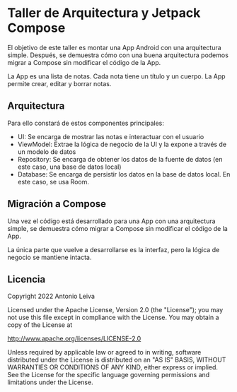 # Taller de Arquitectura y Jetpack Compose

El objetivo de este taller es montar una App Android con una arquitectura simple. Después, se demuestra cómo con una buena arquitectura podemos migrar a Compose sin modificar el código de la App.

La App es una lista de notas. Cada nota tiene un título y un cuerpo. La App permite crear, editar y borrar notas.

## Arquitectura

Para ello constará de estos componentes principales:

* UI: Se encarga de mostrar las notas e interactuar con el usuario
* ViewModel: Extrae la lógica de negocio de la UI y la expone a través de un modelo de datos
* Repository: Se encarga de obtener los datos de la fuente de datos (en este caso, una base de datos local)
* Database: Se encarga de persistir los datos en la base de datos local. En este caso, se usa Room.

## Migración a Compose

Una vez el código está desarrollado para una App con una arquitectura simple, se demuestra cómo migrar a Compose sin modificar el código de la App.

La única parte que vuelve a desarrollarse es la interfaz, pero la lógica de negocio se mantiene intacta.

## Licencia

Copyright 2022 Antonio Leiva

Licensed under the Apache License, Version 2.0 (the "License"); you may not use this file except in compliance with the License. You may obtain a copy of the License at

http://www.apache.org/licenses/LICENSE-2.0

Unless required by applicable law or agreed to in writing, software distributed under the License is distributed on an "AS IS" BASIS, WITHOUT WARRANTIES OR CONDITIONS OF ANY KIND, either express or implied. See the License for the specific language governing permissions and limitations under the License.